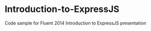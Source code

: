 Introduction-to-ExpressJS
=========================

Code sample for Fluent 2014 Introduction to ExpressJS presentation
